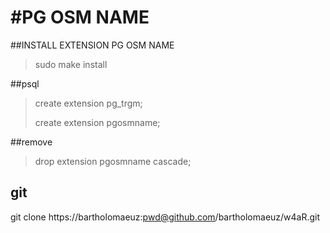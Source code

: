 #PG OSM NAME
====

##INSTALL EXTENSION PG OSM NAME
>sudo make install

##psql
>create extension pg_trgm;
>
>create extension pgosmname;

##remove
>drop extension pgosmname cascade;

## git
git clone https://bartholomaeuz:pwd@github.com/bartholomaeuz/w4aR.git

